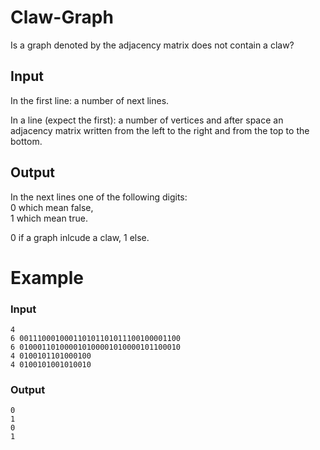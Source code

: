 # Claw-Graph
Is a graph denoted by the adjacency matrix does not contain a claw?

## Input

In the first line: a number of next lines.

In a line (expect the first): a number of vertices and after space an adjacency matrix written from the left to the right and from the top to the bottom.

## Output

In the next lines one of the following digits:\
0 which mean false,\
1 which mean true. 

0 if a graph inlcude a claw, 1 else.


# Example

### Input
```
4
6 001110001000110101101011100100001100
6 010001101000010100001010000101100010
4 0100101101000100
4 0100101001010010
```

### Output
```
0
1
0
1
```
